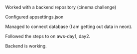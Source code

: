 Worked with a backend repository (cinema challenge)

Configured appsettings.json

Managed to connect database (I am getting out data in neon).

Followed the steps to on aws-day1, day2.

Backend is working.